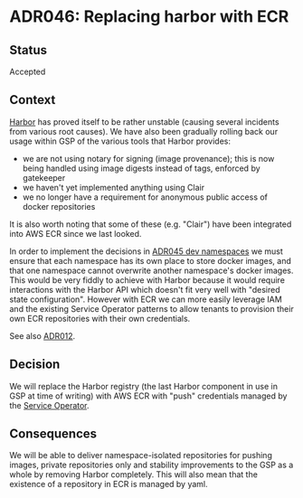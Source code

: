 # ADR046: Replacing harbor with ECR

## Status

Accepted

## Context

[Harbor][] has proved itself to be rather unstable (causing several incidents from
various root causes). We have also been gradually rolling back our usage within
GSP of the various tools that Harbor provides:

* we are not using notary for signing (image provenance); this is now being
  handled using image digests instead of tags, enforced by gatekeeper
* we haven't yet implemented anything using Clair
* we no longer have a requirement for anonymous public access of docker repositories

It is also worth noting that some of these (e.g. "Clair") have been integrated
into AWS ECR since we last looked.

In order to implement the decisions in [ADR045 dev namespaces][ADR045] we must
ensure that each namespace has its own place to store docker images, and that
one namespace cannot overwrite another namespace's docker images. This would be
very fiddly to achieve with Harbor because it would require interactions with
the Harbor API which doesn't fit very well with "desired state configuration".
However with ECR we can more easily leverage IAM and the existing Service
Operator patterns to allow tenants to provision their own ECR repositories with
their own credentials.

See also [ADR012][].

## Decision

We will replace the Harbor registry (the last Harbor component in use in GSP at
time of writing) with AWS ECR with "push" credentials managed by the [Service
Operator][].

## Consequences

We will be able to deliver namespace-isolated repositories for pushing images,
private repositories only and stability improvements to the GSP as a whole by
removing Harbor completely. This will also mean that the existence of a
repository in ECR is managed by yaml.

[ADR012]: ADR012-docker-image-repositories.md
[ADR045]: ADR045-dev-namespaces.md
[Service Operator]:
https://github.com/alphagov/gsp/tree/master/components/service-operator
[Harbor]: https://goharbor.io/
